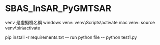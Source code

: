 # SBAS_InSAR_PyGMTSAR
 
venv 是虛擬機名稱
windows venv:
    venv\Scripts\activate
mac venv:
    source venv\bin\activate

pip install -r requirements.txt
-- run python file --
python test1.py 
